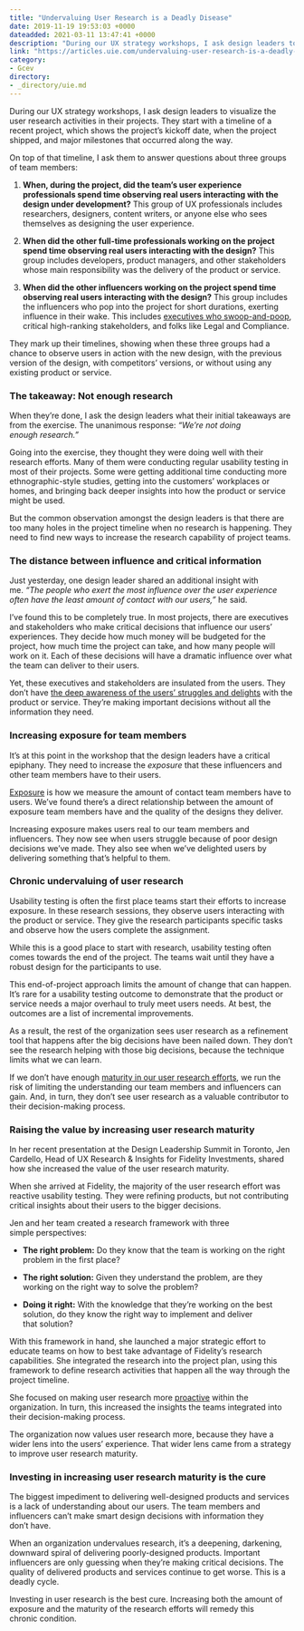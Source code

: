 ```yaml
---
title: "Undervaluing User Research is a Deadly Disease"
date: 2019-11-19 19:53:03 +0000
dateadded: 2021-03-11 13:47:41 +0000
description: "During our UX strategy workshops, I ask design leaders to visualize the user research activities in their projects. They start with a timeline of a recent project, which shows the project’s kickoff date, when the project shipped, and major milestones that occurred along the&nbsp;way. On top of that timeline, I ask them to answer questions […]"
link: "https://articles.uie.com/undervaluing-user-research-is-a-deadly-disease/"
category:
- Gcev
directory:
- _directory/uie.md
---
```

<p class="body-para">During our UX strategy workshops, I ask design leaders to visualize the user research activities in their projects. They start with a timeline of a recent project, which shows the project’s kickoff date, when the project shipped, and major milestones that occurred along the way.</p>
<p class="body-para">On top of that timeline, I ask them to answer questions about three groups of team members:</p>
<ol>
<li>
<p class="body-para"><strong>When, during the project, did the team’s user experience professionals spend time observing real users interacting with the design under development?</strong> This group of UX professionals includes researchers, designers, content writers, or anyone else who sees themselves as designing the user experience.</p>
</li>
<li>
<p class="body-para"><strong>When did the other full-time professionals working on the project spend time observing real users interacting with the design?</strong> This group includes developers, product managers, and other stakeholders whose main responsibility was the delivery of the product or service.</p>
</li>
<li>
<p class="body-para"><strong>When did the other influencers working on the project spend time observing real users interacting with the design?</strong> This group includes the influencers who pop into the project for short durations, exerting influence in their wake. This includes <a href="https://articles.uie.com/swoop_and_poop/" target="_blank" rel="noopener">executives who swoop-and-poop</a>, critical high-ranking stakeholders, and folks like Legal and Compliance.</p>
</li>
</ol>
<p class="body-para">They mark up their timelines, showing when these three groups had a chance to observe users in action with the new design, with the previous version of the design, with competitors’ versions, or without using any existing product or service.</p>
<h3 class="heading-3 pad-t-20">The takeaway: Not enough research</h3>
<p class="body-para">When they’re done, I ask the design leaders what their initial takeaways are from the exercise. The unanimous response: <em>“We’re not doing enough research.”</em></p>
<p class="body-para">Going into the exercise, they thought they were doing well with their research efforts. Many of them were conducting regular usability testing in most of their projects. Some were getting additional time conducting more ethnographic-style studies, getting into the customers’ workplaces or homes, and bringing back deeper insights into how the product or service might be used.</p>
<p class="body-para">But the common observation amongst the design leaders is that there are too many holes in the project timeline when no research is happening. They need to find new ways to increase the research capability of project teams.</p>
<h3 class="heading-3 pad-t-20">The distance between influence and critical information</h3>
<p class="body-para">Just yesterday, one design leader shared an additional insight with me. <em>“The people who exert the most influence over the user experience often have the least amount of contact with our users,”</em> he said.</p>
<p class="body-para">I’ve found this to be completely true. In most projects, there are executives and stakeholders who make critical decisions that influence our users’ experiences. They decide how much money will be budgeted for the project, how much time the project can take, and how many people will work on it. Each of these decisions will have a dramatic influence over what the team can deliver to their users.</p>
<p class="body-para">Yet, these executives and stakeholders are insulated from the users. They don’t have <a href="https://articles.uie.com/deep-awareness-of-the-current-experience/" target="_blank" rel="noopener">the deep awareness of the users’ struggles and delights</a> with the product or service. They’re making important decisions without all the information they need.</p>
<h3 class="heading-3 pad-t-20">Increasing exposure for team members</h3>
<p class="body-para">It’s at this point in the workshop that the design leaders have a critical epiphany. They need to increase the <em>exposure</em> that these influencers and other team members have to their users.</p>
<p class="body-para"><a href="https://articles.uie.com/user_exposure_hours/" target="_blank" rel="noopener">Exposure</a> is how we measure the amount of contact team members have to users. We’ve found there’s a direct relationship between the amount of exposure team members have and the quality of the designs they deliver.</p>
<p class="body-para">Increasing exposure makes users real to our team members and influencers. They now see when users struggle because of poor design decisions we’ve made. They also see when we’ve delighted users by delivering something that’s helpful to them.</p>
<h3 class="heading-3 pad-t-20">Chronic undervaluing of user research</h3>
<p class="body-para">Usability testing is often the first place teams start their efforts to increase exposure. In these research sessions, they observe users interacting with the product or service. They give the research participants specific tasks and observe how the users complete the assignment.</p>
<p class="body-para">While this is a good place to start with research, usability testing often comes towards the end of the project. The teams wait until they have a robust design for the participants to use.</p>
<p class="body-para">This end-of-project approach limits the amount of change that can happen. It’s rare for a usability testing outcome to demonstrate that the product or service needs a major overhaul to truly meet users needs. At best, the outcomes are a list of incremental improvements.</p>
<p class="body-para">As a result, the rest of the organization sees user research as a refinement tool that happens after the big decisions have been nailed down. They don’t see the research helping with those big decisions, because the technique limits what we can learn.</p>
<p class="body-para">If we don’t have enough <a href="https://articles.uie.com/how-a-team-matures-its-user-research-integration/" target="_blank" rel="noopener">maturity in our user research efforts</a>, we run the risk of limiting the understanding our team members and influencers can gain. And, in turn, they don’t see user research as a valuable contributor to their decision-making process.</p>
<h3 class="heading-3 pad-t-20">Raising the value by increasing user research maturity</h3>
<p class="body-para">In her recent presentation at the Design Leadership Summit in Toronto, Jen Cardello, Head of UX Research &amp; Insights for Fidelity Investments, shared how she increased the value of the user research maturity.</p>
<p class="body-para">When she arrived at Fidelity, the majority of the user research effort was reactive usability testing. They were refining products, but not contributing critical insights about their users to the bigger decisions.</p>
<p class="body-para">Jen and her team created a research framework with three simple perspectives:</p>
<ul>
<li>
<p class="body-para"><strong>The right problem:</strong> Do they know that the team is working on the right problem in the first place?</p>
</li>
<li>
<p class="body-para"><strong>The right solution:</strong> Given they understand the problem, are they working on the right way to solve the problem?</p>
</li>
<li>
<p class="body-para"><strong>Doing it right:</strong> With the knowledge that they’re working on the best solution, do they know the right way to implement and deliver that solution?</p>
</li>
</ul>
<p class="body-para">With this framework in hand, she launched a major strategic effort to educate teams on how to best take advantage of Fidelity’s research capabilities. She integrated the research into the project plan, using this framework to define research activities that happen all the way through the project timeline.</p>
<p class="body-para">She focused on making user research more <a href="https://articles.uie.com/proactive-ux-design-a-big-leap-requiring-baby-steps/" target="_blank" rel="noopener">proactive</a> within the organization. In turn, this increased the insights the teams integrated into their decision-making process.</p>
<p class="body-para">The organization now values user research more, because they have a wider lens into the users’ experience. That wider lens came from a strategy to improve user research maturity.</p>
<h3 class="heading-3 pad-t-20">Investing in increasing user research maturity is the cure</h3>
<p class="body-para">The biggest impediment to delivering well-designed products and services is a lack of understanding about our users. The team members and influencers can’t make smart design decisions with information they don’t have.</p>
<p class="body-para">When an organization undervalues research, it’s a deepening, darkening, downward spiral of delivering poorly-designed products. Important influencers are only guessing when they’re making critical decisions. The quality of delivered products and services continue to get worse. This is a deadly cycle.</p>
<p class="body-para">Investing in user research is the best cure. Increasing both the amount of exposure and the maturity of the research efforts will remedy this chronic condition.</p>
